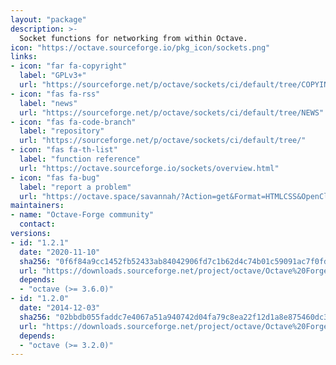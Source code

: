 ```yaml
---
layout: "package"
description: >-
  Socket functions for networking from within Octave.
icon: "https://octave.sourceforge.io/pkg_icon/sockets.png"
links:
- icon: "far fa-copyright"
  label: "GPLv3+"
  url: "https://sourceforge.net/p/octave/sockets/ci/default/tree/COPYING"
- icon: "fas fa-rss"
  label: "news"
  url: "https://sourceforge.net/p/octave/sockets/ci/default/tree/NEWS"
- icon: "fas fa-code-branch"
  label: "repository"
  url: "https://sourceforge.net/p/octave/sockets/ci/default/tree/"
- icon: "fas fa-th-list"
  label: "function reference"
  url: "https://octave.sourceforge.io/sockets/overview.html"
- icon: "fas fa-bug"
  label: "report a problem"
  url: "https://octave.space/savannah/?Action=get&Format=HTMLCSS&OpenClosed=open&Title=[octave%20forge]%20(sockets)"
maintainers:
- name: "Octave-Forge community"
  contact:
versions:
- id: "1.2.1"
  date: "2020-11-10"
  sha256: "0f6f84a9cc1452fb52433ab84042906fd7c1b62d4c74b01c59091ac7f0fdc1a1"
  url: "https://downloads.sourceforge.net/project/octave/Octave%20Forge%20Packages/Individual%20Package%20Releases/sockets-1.2.1.tar.gz"
  depends:
  - "octave (>= 3.6.0)"
- id: "1.2.0"
  date: "2014-12-03"
  sha256: "02bbdb055faddc7e4067a51a940742d04fa79c8ea22f12d1a8e875460dc38fa8"
  url: "https://downloads.sourceforge.net/project/octave/Octave%20Forge%20Packages/Individual%20Package%20Releases/sockets-1.2.0.tar.gz"
  depends:
  - "octave (>= 3.2.0)"
---
```

